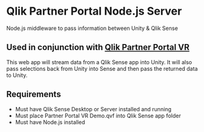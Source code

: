 # Qlik Partner Portal Node.js Server
Node.js middleware to pass information between Unity &amp; Qlik Sense

## Used in conjunction with  [Qlik Partner Portal VR](https://github.com/ImmersiveAnalytics/QlikPartnerPortalVR)
This web app will stream data from a Qlik Sense app into Unity. It will also pass selections back from Unity into Sense and then pass the returned data to Unity.

## Requirements
- Must have Qlik Sense Desktop or Server installed and running
- Must place Partner Portal VR Demo.qvf into Qlik Sense app folder
- Must have Node.js installed
